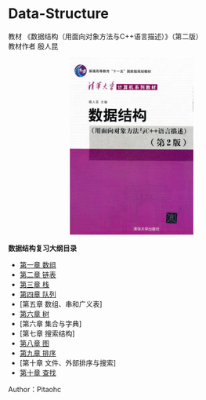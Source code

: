 # Data-Structure
教材 《数据结构（用面向对象方法与C++语言描述）》（第二版）  
教材作者 殷人昆  
<center>
<img src="./data/教材封面.jpg" width="50%">
</center>

<!-- TOC -->
**数据结构复习大纲目录**
  
- [第一章 数组](./数组.md)  
- [第二章 链表](./链表.md)  
- [第三章 栈](./栈.md)  
- [第四章 队列](./队列.md)  
- [第五章 数组、串和广义表]
- [第六章 树](./树.md)  
- [第六章 集合与字典]  
- [第七章 搜索结构]  
- [第八章 图](./图.md)  
- [第九章 排序](./排序temp.md)  
- [第十章 文件、外部排序与搜索]  
- [第十章 查找](./查找.md)  
<!-- /TOC -->
Author：Pitaohc

